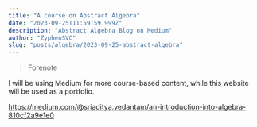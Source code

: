 ```yaml
---
title: "A course on Abstract Algebra"
date: "2023-09-25T11:59:59.999Z"
description: "Abstract Algebra Blog on Medium"
author: "ZyphenSVC"
slug: "posts/algebra/2023-09-25-abstract-algebra"
---
```


> Forenote

I will be using Medium for more course-based content, while this website will be used as a portfolio.

https://medium.com/@sriaditya.vedantam/an-introduction-into-algebra-810cf2a9e1e0